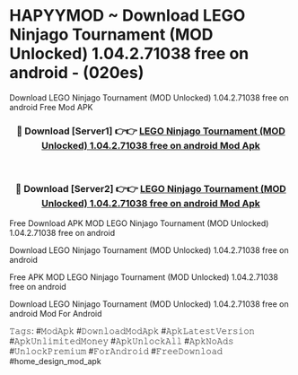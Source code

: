 # HAPYYMOD ~ Download LEGO Ninjago Tournament (MOD Unlocked) 1.04.2.71038 free on android - (020es)
Download LEGO Ninjago Tournament (MOD Unlocked) 1.04.2.71038 free on android Free Mod APK

<div align="center">
<h3>🔴 Download [Server1] 👉👉 <a href="https://apk-comot.site?title=LEGO_Ninjago_Tournament_(MOD_Unlocked)_1.04.2.71038_free_on_android">LEGO Ninjago Tournament (MOD Unlocked) 1.04.2.71038 free on android Mod Apk</a></h3><br>

<h3>🔴 Download [Server2] 👉👉 <a href="https://apk-comot.site?title=LEGO_Ninjago_Tournament_(MOD_Unlocked)_1.04.2.71038_free_on_android">LEGO Ninjago Tournament (MOD Unlocked) 1.04.2.71038 free on android Mod Apk</a></h3>
</div>


Free Download APK MOD LEGO Ninjago Tournament (MOD Unlocked) 1.04.2.71038 free on android

Download LEGO Ninjago Tournament (MOD Unlocked) 1.04.2.71038 free on android 

Free APK MOD LEGO Ninjago Tournament (MOD Unlocked) 1.04.2.71038 free on android 

Download LEGO Ninjago Tournament (MOD Unlocked) 1.04.2.71038 free on android Mod For Android

𝚃𝚊𝚐𝚜: #𝙼𝚘𝚍𝙰𝚙𝚔 #𝙳𝚘𝚠𝚗𝚕𝚘𝚊𝚍𝙼𝚘𝚍𝙰𝚙𝚔 #𝙰𝚙𝚔𝙻𝚊𝚝𝚎𝚜𝚝𝚅𝚎𝚛𝚜𝚒𝚘𝚗 #𝙰𝚙𝚔𝚄𝚗𝚕𝚒𝚖𝚒𝚝𝚎𝚍𝙼𝚘𝚗𝚎𝚢 #𝙰𝚙𝚔𝚄𝚗𝚕𝚘𝚌𝚔𝙰𝚕𝚕 #𝙰𝚙𝚔𝙽𝚘𝙰𝚍𝚜 #𝚄𝚗𝚕𝚘𝚌𝚔𝙿𝚛𝚎𝚖𝚒𝚞𝚖 #𝙵𝚘𝚛𝙰𝚗𝚍𝚛𝚘𝚒𝚍 #𝙵𝚛𝚎𝚎𝙳𝚘𝚠𝚗𝚕𝚘𝚊𝚍 #home_design_mod_apk